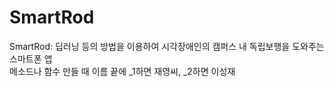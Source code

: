 # SmartRod
SmartRod: 딥러닝 등의 방법을 이용하여 시각장애인의 캠퍼스 내 독립보행을 도와주는 스마트폰 앱  
메소드나 함수 만들 때 이름 끝에 _1하면 재영씨, _2하면 이성재
